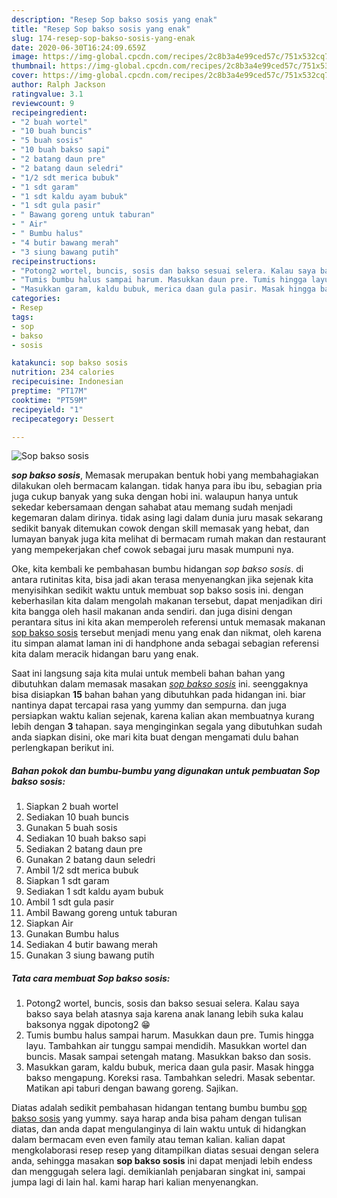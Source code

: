 ```yaml
---
description: "Resep Sop bakso sosis yang enak"
title: "Resep Sop bakso sosis yang enak"
slug: 174-resep-sop-bakso-sosis-yang-enak
date: 2020-06-30T16:24:09.659Z
image: https://img-global.cpcdn.com/recipes/2c8b3a4e99ced57c/751x532cq70/sop-bakso-sosis-foto-resep-utama.jpg
thumbnail: https://img-global.cpcdn.com/recipes/2c8b3a4e99ced57c/751x532cq70/sop-bakso-sosis-foto-resep-utama.jpg
cover: https://img-global.cpcdn.com/recipes/2c8b3a4e99ced57c/751x532cq70/sop-bakso-sosis-foto-resep-utama.jpg
author: Ralph Jackson
ratingvalue: 3.1
reviewcount: 9
recipeingredient:
- "2 buah wortel"
- "10 buah buncis"
- "5 buah sosis"
- "10 buah bakso sapi"
- "2 batang daun pre"
- "2 batang daun seledri"
- "1/2 sdt merica bubuk"
- "1 sdt garam"
- "1 sdt kaldu ayam bubuk"
- "1 sdt gula pasir"
- " Bawang goreng untuk taburan"
- " Air"
- " Bumbu halus"
- "4 butir bawang merah"
- "3 siung bawang putih"
recipeinstructions:
- "Potong2 wortel, buncis, sosis dan bakso sesuai selera. Kalau saya bakso saya belah atasnya saja karena anak lanang lebih suka kalau baksonya nggak dipotong2 😁"
- "Tumis bumbu halus sampai harum. Masukkan daun pre. Tumis hingga layu. Tambahkan air tunggu sampai mendidih. Masukkan wortel dan buncis. Masak sampai setengah matang. Masukkan bakso dan sosis."
- "Masukkan garam, kaldu bubuk, merica daan gula pasir. Masak hingga bakso mengapung. Koreksi rasa. Tambahkan seledri. Masak sebentar. Matikan api taburi dengan bawang goreng. Sajikan."
categories:
- Resep
tags:
- sop
- bakso
- sosis

katakunci: sop bakso sosis 
nutrition: 234 calories
recipecuisine: Indonesian
preptime: "PT17M"
cooktime: "PT59M"
recipeyield: "1"
recipecategory: Dessert

---
```



![Sop bakso sosis](https://img-global.cpcdn.com/recipes/2c8b3a4e99ced57c/751x532cq70/sop-bakso-sosis-foto-resep-utama.jpg)

<b><i>sop bakso sosis</i></b>, Memasak merupakan bentuk hobi yang membahagiakan dilakukan oleh bermacam kalangan. tidak hanya para ibu ibu, sebagian pria juga cukup banyak yang suka dengan hobi ini. walaupun hanya untuk sekedar kebersamaan dengan sahabat atau memang sudah menjadi kegemaran dalam dirinya. tidak asing lagi dalam dunia juru masak sekarang sedikit banyak ditemukan cowok dengan skill memasak yang hebat, dan lumayan banyak juga kita melihat di bermacam rumah makan dan restaurant yang mempekerjakan chef cowok sebagai juru masak mumpuni nya.



Oke, kita kembali ke pembahasan bumbu hidangan <i>sop bakso sosis</i>. di antara rutinitas kita, bisa jadi akan terasa menyenangkan jika sejenak kita menyisihkan sedikit waktu untuk membuat sop bakso sosis ini. dengan keberhasilan kita dalam mengolah makanan tersebut, dapat menjadikan diri kita bangga oleh hasil makanan anda sendiri. dan juga disini dengan perantara situs ini kita akan memperoleh referensi untuk memasak makanan <u>sop bakso sosis</u> tersebut menjadi menu yang enak dan nikmat, oleh karena itu simpan alamat laman ini di handphone anda sebagai sebagian referensi kita dalam meracik hidangan baru yang enak.


Saat ini langsung saja kita mulai untuk membeli bahan bahan yang dibutuhkan dalam memasak masakan <u><i>sop bakso sosis</i></u> ini. seenggaknya bisa disiapkan <b>15</b> bahan bahan yang dibutuhkan pada hidangan ini. biar nantinya dapat tercapai rasa yang yummy dan sempurna. dan juga persiapkan waktu kalian sejenak, karena kalian akan membuatnya kurang lebih dengan <b>3</b> tahapan. saya menginginkan segala yang dibutuhkan sudah anda siapkan disini, oke mari kita buat dengan mengamati dulu bahan perlengkapan berikut ini.

<!--inarticleads1-->

##### Bahan pokok dan bumbu-bumbu yang digunakan untuk pembuatan Sop bakso sosis:

1. Siapkan 2 buah wortel
1. Sediakan 10 buah buncis
1. Gunakan 5 buah sosis
1. Sediakan 10 buah bakso sapi
1. Sediakan 2 batang daun pre
1. Gunakan 2 batang daun seledri
1. Ambil 1/2 sdt merica bubuk
1. Siapkan 1 sdt garam
1. Sediakan 1 sdt kaldu ayam bubuk
1. Ambil 1 sdt gula pasir
1. Ambil  Bawang goreng untuk taburan
1. Siapkan  Air
1. Gunakan  Bumbu halus
1. Sediakan 4 butir bawang merah
1. Gunakan 3 siung bawang putih




<!--inarticleads2-->

##### Tata cara membuat Sop bakso sosis:

1. Potong2 wortel, buncis, sosis dan bakso sesuai selera. Kalau saya bakso saya belah atasnya saja karena anak lanang lebih suka kalau baksonya nggak dipotong2 😁
1. Tumis bumbu halus sampai harum. Masukkan daun pre. Tumis hingga layu. Tambahkan air tunggu sampai mendidih. Masukkan wortel dan buncis. Masak sampai setengah matang. Masukkan bakso dan sosis.
1. Masukkan garam, kaldu bubuk, merica daan gula pasir. Masak hingga bakso mengapung. Koreksi rasa. Tambahkan seledri. Masak sebentar. Matikan api taburi dengan bawang goreng. Sajikan.




Diatas adalah sedikit pembahasan hidangan tentang bumbu bumbu <u>sop bakso sosis</u> yang yummy. saya harap anda bisa paham dengan tulisan diatas, dan anda dapat mengulanginya di lain waktu untuk di hidangkan dalam bermacam even even family atau teman kalian. kalian dapat mengkolaborasi resep resep yang ditampilkan diatas sesuai dengan selera anda, sehingga masakan <b>sop bakso sosis</b> ini dapat menjadi lebih endess dan menggugah selera lagi. demikianlah penjabaran singkat ini, sampai jumpa lagi di lain hal. kami harap hari kalian menyenangkan.
